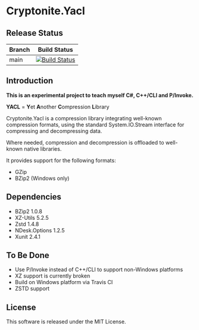 # Cryptonite.Yacl

## Release Status

Branch  | Build Status
------- | ------------
main    | [![Build Status](https://travis-ci.com/craigsacco/Cryptonite.Yacl.svg?branch=main)](https://travis-ci.com/craigsacco/Cryptonite.Yacl)

## Introduction

**This is an experimental project to teach myself C#, C++/CLI and P/Invoke.**

**YACL** = **Y**et **A**nother **C**ompression **L**ibrary

Cryptonite.Yacl is a compression library integrating well-known compression formats, using the
standard System.IO.Stream interface for compressing and decompressing data.

Where needed, compression and decompression is offloaded to well-known native libraries. 

It provides support for the following formats:

* GZip
* BZip2 (Windows only)

## Dependencies

* BZip2 1.0.8
* XZ-Utils 5.2.5
* Zstd 1.4.8
* NDesk.Options 1.2.5
* Xunit 2.4.1

## To Be Done

* Use P/Invoke instead of C++/CLI to support non-Windows platforms
* XZ support is currently broken
* Build on Windows platform via Travis CI
* ZSTD support

## License

This software is released under the MIT License.
